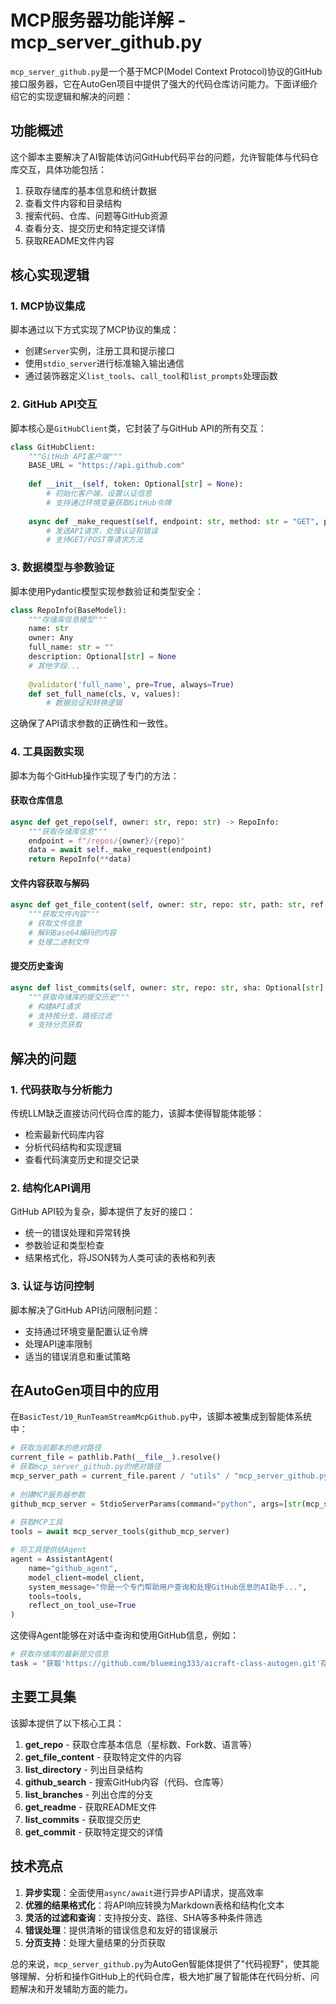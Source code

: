 # MCP服务器功能详解 - mcp_server_github.py

`mcp_server_github.py`是一个基于MCP(Model Context Protocol)协议的GitHub接口服务器，它在AutoGen项目中提供了强大的代码仓库访问能力。下面详细介绍它的实现逻辑和解决的问题：

## 功能概述

这个脚本主要解决了AI智能体访问GitHub代码平台的问题，允许智能体与代码仓库交互，具体功能包括：

1. 获取存储库的基本信息和统计数据
2. 查看文件内容和目录结构
3. 搜索代码、仓库、问题等GitHub资源
4. 查看分支、提交历史和特定提交详情
5. 获取README文件内容

## 核心实现逻辑

### 1. MCP协议集成

脚本通过以下方式实现了MCP协议的集成：

- 创建`Server`实例，注册工具和提示接口
- 使用`stdio_server`进行标准输入输出通信
- 通过装饰器定义`list_tools`、`call_tool`和`list_prompts`处理函数

### 2. GitHub API交互

脚本核心是`GitHubClient`类，它封装了与GitHub API的所有交互：

```python
class GitHubClient:
    """GitHub API客户端"""
    BASE_URL = "https://api.github.com"
    
    def __init__(self, token: Optional[str] = None):
        # 初始化客户端，设置认证信息
        # 支持通过环境变量获取GitHub令牌
    
    async def _make_request(self, endpoint: str, method: str = "GET", params: Dict = None, json_data: Dict = None) -> Dict:
        # 发送API请求，处理认证和错误
        # 支持GET/POST等请求方法
```

### 3. 数据模型与参数验证

脚本使用Pydantic模型实现参数验证和类型安全：

```python
class RepoInfo(BaseModel):
    """存储库信息模型"""
    name: str
    owner: Any
    full_name: str = ""
    description: Optional[str] = None
    # 其他字段...
    
    @validator('full_name', pre=True, always=True)
    def set_full_name(cls, v, values):
        # 数据验证和转换逻辑
```

这确保了API请求参数的正确性和一致性。

### 4. 工具函数实现

脚本为每个GitHub操作实现了专门的方法：

#### 获取仓库信息

```python
async def get_repo(self, owner: str, repo: str) -> RepoInfo:
    """获取存储库信息"""
    endpoint = f"/repos/{owner}/{repo}"
    data = await self._make_request(endpoint)
    return RepoInfo(**data)
```

#### 文件内容获取与解码

```python
async def get_file_content(self, owner: str, repo: str, path: str, ref: Optional[str] = None) -> FileContent:
    """获取文件内容"""
    # 获取文件信息
    # 解码Base64编码的内容
    # 处理二进制文件
```

#### 提交历史查询

```python
async def list_commits(self, owner: str, repo: str, sha: Optional[str] = None, path: Optional[str] = None, page: int = 1, per_page: int = 30) -> List[Dict]:
    """获取存储库的提交历史"""
    # 构建API请求
    # 支持按分支、路径过滤
    # 支持分页获取
```

## 解决的问题

### 1. 代码获取与分析能力

传统LLM缺乏直接访问代码仓库的能力，该脚本使得智能体能够：

- 检索最新代码库内容
- 分析代码结构和实现逻辑
- 查看代码演变历史和提交记录

### 2. 结构化API调用

GitHub API较为复杂，脚本提供了友好的接口：

- 统一的错误处理和异常转换
- 参数验证和类型检查
- 结果格式化，将JSON转为人类可读的表格和列表

### 3. 认证与访问控制

脚本解决了GitHub API访问限制问题：

- 支持通过环境变量配置认证令牌
- 处理API速率限制
- 适当的错误消息和重试策略

## 在AutoGen项目中的应用

在`BasicTest/10_RunTeamStreamMcpGithub.py`中，该脚本被集成到智能体系统中：

```python
# 获取当前脚本的绝对路径
current_file = pathlib.Path(__file__).resolve()
# 获取mcp_server_github.py的绝对路径
mcp_server_path = current_file.parent / "utils" / "mcp_server_github.py"
    
# 创建MCP服务器参数
github_mcp_server = StdioServerParams(command="python", args=[str(mcp_server_path)])
    
# 获取MCP工具
tools = await mcp_server_tools(github_mcp_server)

# 将工具提供给Agent
agent = AssistantAgent(
    name="github_agent",
    model_client=model_client,
    system_message="你是一个专门帮助用户查询和处理GitHub信息的AI助手...",
    tools=tools,
    reflect_on_tool_use=True
)
```

这使得Agent能够在对话中查询和使用GitHub信息，例如：

```python
# 获取存储库的最新提交信息
task = "获取'https://github.com/blueming333/aicraft-class-autogen.git'存储库的最新3次提交的内容"
```

## 主要工具集

该脚本提供了以下核心工具：

1. **get_repo** - 获取仓库基本信息（星标数、Fork数、语言等）
2. **get_file_content** - 获取特定文件的内容
3. **list_directory** - 列出目录结构
4. **github_search** - 搜索GitHub内容（代码、仓库等）
5. **list_branches** - 列出仓库的分支
6. **get_readme** - 获取README文件
7. **list_commits** - 获取提交历史
8. **get_commit** - 获取特定提交的详情

## 技术亮点

1. **异步实现**：全面使用`async/await`进行异步API请求，提高效率
2. **优雅的结果格式化**：将API响应转换为Markdown表格和结构化文本
3. **灵活的过滤和查询**：支持按分支、路径、SHA等多种条件筛选
4. **错误处理**：提供清晰的错误信息和友好的错误展示
5. **分页支持**：处理大量结果的分页获取

总的来说，`mcp_server_github.py`为AutoGen智能体提供了"代码视野"，使其能够理解、分析和操作GitHub上的代码仓库，极大地扩展了智能体在代码分析、问题解决和开发辅助方面的能力。 